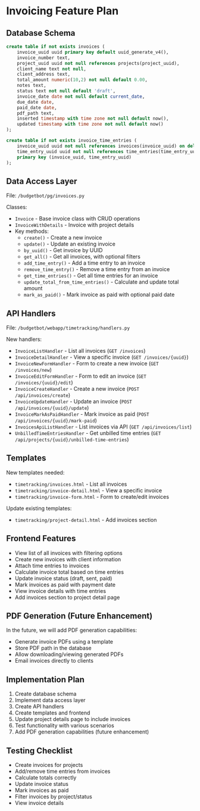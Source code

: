 # Invoicing Feature Plan

## Database Schema

```sql
create table if not exists invoices (
    invoice_uuid uuid primary key default uuid_generate_v4(),
    invoice_number text,
    project_uuid uuid not null references projects(project_uuid),
    client_name text not null,
    client_address text,
    total_amount numeric(10,2) not null default 0.00,
    notes text,
    status text not null default 'draft',
    invoice_date date not null default current_date,
    due_date date,
    paid_date date,
    pdf_path text,
    inserted timestamp with time zone not null default now(),
    updated timestamp with time zone not null default now()
);

create table if not exists invoice_time_entries (
    invoice_uuid uuid not null references invoices(invoice_uuid) on delete cascade,
    time_entry_uuid uuid not null references time_entries(time_entry_uuid),
    primary key (invoice_uuid, time_entry_uuid)
);
```

## Data Access Layer

File: `/budgetbot/pg/invoices.py`

Classes:
- `Invoice` - Base invoice class with CRUD operations
- `InvoiceWithDetails` - Invoice with project details
- Key methods:
  - `create()` - Create a new invoice
  - `update()` - Update an existing invoice
  - `by_uuid()` - Get invoice by UUID
  - `get_all()` - Get all invoices, with optional filters
  - `add_time_entry()` - Add a time entry to an invoice
  - `remove_time_entry()` - Remove a time entry from an invoice
  - `get_time_entries()` - Get all time entries for an invoice
  - `update_total_from_time_entries()` - Calculate and update total amount
  - `mark_as_paid()` - Mark invoice as paid with optional paid date

## API Handlers

File: `/budgetbot/webapp/timetracking/handlers.py`

New handlers:
- `InvoiceListHandler` - List all invoices (`GET /invoices`)
- `InvoiceDetailHandler` - View a specific invoice (`GET /invoices/{uuid}`)
- `InvoiceNewFormHandler` - Form to create a new invoice (`GET /invoices/new`)
- `InvoiceEditFormHandler` - Form to edit an invoice (`GET /invoices/{uuid}/edit`)
- `InvoiceCreateHandler` - Create a new invoice (`POST /api/invoices/create`)
- `InvoiceUpdateHandler` - Update an invoice (`POST /api/invoices/{uuid}/update`)
- `InvoiceMarkAsPaidHandler` - Mark invoice as paid (`POST /api/invoices/{uuid}/mark-paid`)
- `InvoicesApiListHandler` - List invoices via API (`GET /api/invoices/list`)
- `UnbilledTimeEntriesHandler` - Get unbilled time entries (`GET /api/projects/{uuid}/unbilled-time-entries`)

## Templates

New templates needed:
- `timetracking/invoices.html` - List all invoices
- `timetracking/invoice-detail.html` - View a specific invoice
- `timetracking/invoice-form.html` - Form to create/edit invoices

Update existing templates:
- `timetracking/project-detail.html` - Add invoices section

## Frontend Features

- View list of all invoices with filtering options
- Create new invoices with client information
- Attach time entries to invoices
- Calculate invoice total based on time entries
- Update invoice status (draft, sent, paid)
- Mark invoices as paid with payment date
- View invoice details with time entries
- Add invoices section to project detail page

## PDF Generation (Future Enhancement)

In the future, we will add PDF generation capabilities:
- Generate invoice PDFs using a template
- Store PDF path in the database
- Allow downloading/viewing generated PDFs
- Email invoices directly to clients

## Implementation Plan

1. Create database schema
2. Implement data access layer
3. Create API handlers
4. Create templates and frontend
5. Update project details page to include invoices
6. Test functionality with various scenarios
7. Add PDF generation capabilities (future enhancement)

## Testing Checklist

- Create invoices for projects
- Add/remove time entries from invoices
- Calculate totals correctly
- Update invoice status
- Mark invoices as paid
- Filter invoices by project/status
- View invoice details